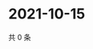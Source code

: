 # 2021-10-15

共 0 条

<!-- BEGIN WEIBO -->
<!-- 最后更新时间 Fri Oct 15 2021 02:15:46 GMT+0800 (China Standard Time) -->

<!-- END WEIBO -->
